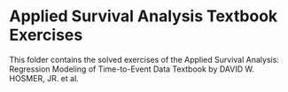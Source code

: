 # Applied Survival Analysis Textbook Exercises

This folder contains the solved exercises of the Applied Survival Analysis: Regression Modeling of Time-to-Event Data Textbook by DAVID W. HOSMER, JR. et al.
